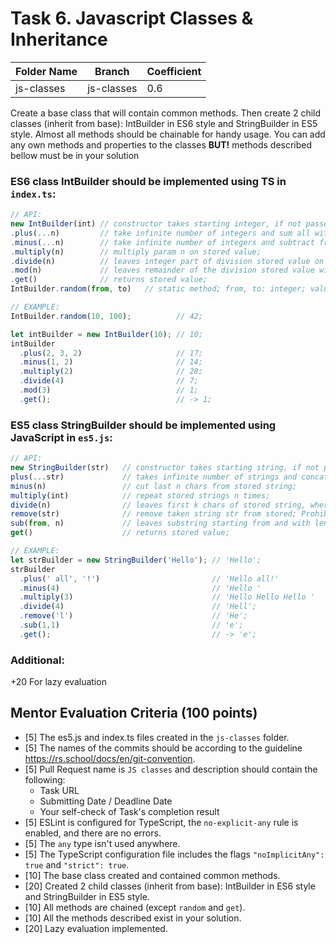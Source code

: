 # Task 6. Javascript Classes & Inheritance


| Folder Name | Branch     | 	Coefficient |
|-------------|------------|--------------|
| js-classes  | js-classes | 0.6          |


Create a base class that will contain common methods. Then create 2 child classes (inherit from base): IntBuilder in ES6 style and StringBuilder in ES5 style. Almost all methods should be chainable for handy usage. You can add any own methods and properties to the classes **BUT!** methods described bellow must be in your solution

### ES6 class IntBuilder should be implemented using TS in `index.ts`:
```js
// API:
new IntBuilder(int) // constructor takes starting integer, if not passed starts with 0; 
.plus(...n)         // take infinite number of integers and sum all with stored value;
.minus(...n)        // take infinite number of integers and subtract from stored value; 
.multiply(n)        // multiply param n on stored value;
.divide(n)          // leaves integer part of division stored value on n; 
.mod(n)             // leaves remainder of the division stored value with on n;
.get()              // returns stored value;
IntBuilder.random(from, to)   // static method; from, to: integer; values limits the range of random values;

// EXAMPLE:
IntBuilder.random(10, 100);          // 42;

let intBuilder = new IntBuilder(10); // 10;
intBuilder
  .plus(2, 3, 2)                     // 17;
  .minus(1, 2)                       // 14;
  .multiply(2)                       // 28;
  .divide(4)                         // 7;
  .mod(3)                            // 1;
  .get();                            // -> 1;
```

### ES5 class StringBuilder should be implemented using JavaScript in `es5.js`:
```js
// API:
new StringBuilder(str)   // constructor takes starting string, if not passed starts with '';
plus(...str)             // takes infinite number of strings and concat with stored string;
minus(n)                 // cut last n chars from stored string;
multiply(int)            // repeat stored strings n times;
divide(n)                // leaves first k chars of stored string, where k = Math.floor(str.length / n);
remove(str)              // remove taken string str from stored; Prohibited to use String.prototype.replace(); 
sub(from, n)             // leaves substring starting from and with length n;
get()                    // returns stored value;

// EXAMPLE:
let strBuilder = new StringBuilder('Hello'); // 'Hello';
strBuilder
  .plus(' all', '!')                         // 'Hello all!'
  .minus(4)                                  // 'Hello '
  .multiply(3)                               // 'Hello Hello Hello '
  .divide(4)                                 // 'Hell';
  .remove('l')                               // 'He';
  .sub(1,1)                                  // 'e';
  .get();                                    // -> 'e';
```

### Additional:
+20 For lazy evaluation

## Mentor Evaluation Criteria (100 points)

- [5] The es5.js and index.ts files created in the `js-classes` folder.
- [5] The names of the commits should be according to the guideline https://rs.school/docs/en/git-convention.
- [5] Pull Request name is `JS classes` and description should contain the following:
  - Task URL
  - Submitting Date / Deadline Date
  - Your self-check of Task's completion result
- [5] ESLint is configured for TypeScript, the `no-explicit-any` rule is enabled, and there are no errors.
- [5] The `any` type isn't used anywhere.
- [5] The TypeScript configuration file includes the flags `"noImplicitAny": true` and `"strict": true`.
- [10] The base class created and contained common methods.
- [20] Created 2 child classes (inherit from base): IntBuilder in ES6 style and StringBuilder in ES5 style.
- [10] All methods are chained (except `random` and `get`).
- [10] All the methods described exist in your solution.
- [20] Lazy evaluation implemented.
